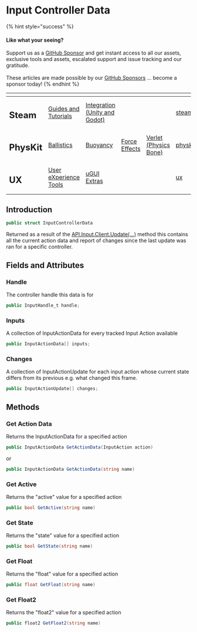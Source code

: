 # Input Controller Data

{% hint style="success" %}
#### Like what your seeing?

Support us as a [GitHub Sponsor](../../../) and get instant access to all our assets, exclusive tools and assets, escalated support and issue tracking and our gratitude.\
\
These articles are made possible by our [GitHub Sponsors](../../../) ... become a sponsor today!
{% endhint %}

<table data-view="cards"><thead><tr><th></th><th></th><th></th><th></th><th></th><th data-hidden data-card-target data-type="content-ref"></th><th data-hidden data-card-cover data-type="files"></th></tr></thead><tbody><tr><td><h2>Steam</h2></td><td><a href="../../../company/concepts/steam/">Guides and Tutorials</a></td><td><a href="../">Integration (Unity and Godot)</a></td><td></td><td></td><td><a href="../../../company/concepts/steam/">steam</a></td><td><a href="../../../.gitbook/assets/Steamworks Card.png">Steamworks Card.png</a></td></tr><tr><td><h2>PhysKit</h2></td><td><a href="../../physkit/learning/sample-scenes/1-ballistic-basics.md">Ballistics</a></td><td><a href="../../physkit/learning/sample-scenes/1-buoyancy-example.md">Buoyancy</a></td><td><a href="../../physkit/learning/sample-scenes/1-force-effect-fields.md">Force Effects</a></td><td><a href="../../physkit/learning/sample-scenes/2-verlet-spring-skinned-mesh.md">Verlet (Physics Bone)</a></td><td><a href="../../physkit/">physkit</a></td><td><a href="../../../.gitbook/assets/PhysKit Card.png">PhysKit Card.png</a></td></tr><tr><td><h2>UX</h2></td><td><a href="../../ux/learning/core-concepts/">User eXperience Tools</a></td><td><a href="../../ux/learning/ugui-extras/">uGUI Extras</a></td><td></td><td></td><td><a href="../../ux/">ux</a></td><td><a href="../../../.gitbook/assets/Splash Screen (1).png">Splash Screen (1).png</a></td></tr></tbody></table>

## Introduction

```csharp
public struct InputControllerData
```

Returned as a result of the [API.Input.Client.Update(...)](../api/input.md#update) method this contains all the current action data and report of changes since the last update was ran for a specific controller.

## Fields and Attributes

### Handle

The controller handle this data is for

```csharp
public InputHandle_t handle;
```

### Inputs

A collection of InputActionData for every tracked Input Action available

```csharp
public InputActionData[] inputs;
```

### Changes

A collection of InputActionUpdate for each input action whose current state differs from its previous e.g. what changed this frame.

```csharp
public InputActionUpdate[] changes;
```

## Methods

### Get Action Data

Returns the InputActionData for a specified action

```csharp
public InputActionData GetActionData(InputAction action)
```

or

```csharp
public InputActionData GetActionData(string name)
```

### Get Active

Returns the "active" value for a specified action

```csharp
public bool GetActive(string name)
```

### Get State

Returns the "state" value for a specified action

```csharp
public bool GetState(string name)
```

### Get Float

Returns the "float" value for a specified action

```csharp
public float GetFloat(string name)
```

### Get Float2

Returns the "float2" value for a specified action

```csharp
public float2 GetFloat2(string name)
```
